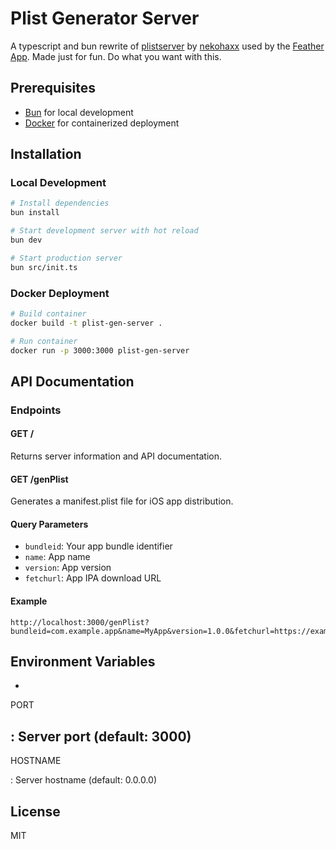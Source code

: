 # Plist Generator Server

A typescript and bun rewrite of [plistserver](https://github.com/nekohaxx/plistserver) by [nekohaxx](https://github.com/nekohaxx) used by the [Feather App](https://github.com/khcrysalis/Feather). Made just for fun. Do what you want with this.

## Prerequisites

- [Bun](https://bun.sh/) for local development
- [Docker](https://www.docker.com/) for containerized deployment

## Installation

### Local Development

```bash
# Install dependencies
bun install

# Start development server with hot reload
bun dev

# Start production server
bun src/init.ts
```

### Docker Deployment

```bash
# Build container
docker build -t plist-gen-server .

# Run container
docker run -p 3000:3000 plist-gen-server
```

## API Documentation

### Endpoints

#### GET /
Returns server information and API documentation.

#### GET /genPlist
Generates a manifest.plist file for iOS app distribution.

#### Query Parameters

- `bundleid`: Your app bundle identifier
- `name`: App name
- `version`: App version
- `fetchurl`: App IPA download URL

#### Example

```
http://localhost:3000/genPlist?bundleid=com.example.app&name=MyApp&version=1.0.0&fetchurl=https://example.com/app.ipa
```

## Environment Variables

- 

PORT

: Server port (default: 3000)
- 

HOSTNAME

: Server hostname (default: 0.0.0.0)

## License

MIT